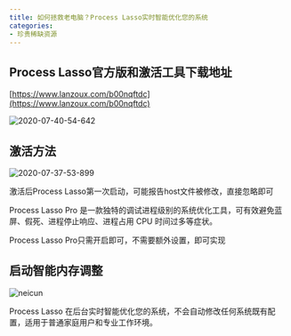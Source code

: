 ```yaml
---
title: 如何拯救老电脑？Process Lasso实时智能优化您的系统
categories:
- 珍贵稀缺资源
---
```




## Process Lasso官方版和激活工具下载地址

[https://www.lanzoux.com/b00nqftdc](https://www.lanzoux.com/b00nqftdc)

![2020-07-40-54-642](https://cdn.fangyuanxiaozhan.com/assets/1694230776028Kb2eydBj.png)



## 激活方法



![2020-07-37-53-899](https://cdn.fangyuanxiaozhan.com/assets/1694230782975CEYntZ1T.png)

激活后Process Lasso第一次启动，可能报告host文件被修改，直接忽略即可

Process Lasso Pro 是一款独特的调试进程级别的系统优化工具，可有效避免蓝屏、假死、进程停止响应、进程占用 CPU 时间过多等症状。



Process Lasso Pro只需开启即可，不需要额外设置，即可实现



## 启动智能内存调整

![neicun](https://cdn.fangyuanxiaozhan.com/assets/16942307989966i0Bf1Bz.gif)



Process Lasso 在后台实时智能优化您的系统，不会自动修改任何系统既有配置，适用于普通家庭用户和专业工作环境。